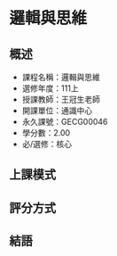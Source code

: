 # 邏輯與思維
## 概述
- 課程名稱：邏輯與思維
- 選修年度：111上
- 授課教師：王冠生老師
- 開課單位：通識中心 
- 永久課號：GECG00046
- 學分數：2.00
- 必/選修：核心



## 上課模式



## 評分方式



## 結語



